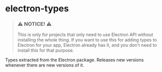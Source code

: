 # electron-types

> ### ⚠️ NOTICE! ⚠️
>
> This is only for projects that only need to use Electron API without installing the whole thing. If you want to use this for adding types to Electron for your app, Electron already has it, and you don't need to install this for that purpose.

Types extracted from the Electron package. Releases new versions whenever there are new versions of it.
